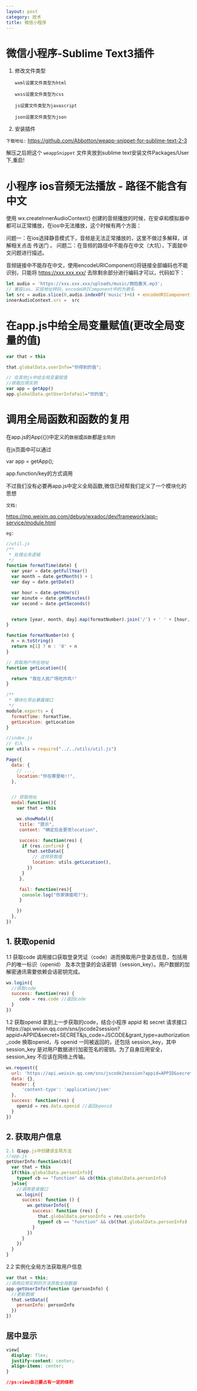 ```yaml
---
layout: post
category: 技术
title: 微信小程序
---
```

# 微信小程序-Sublime Text3插件

1. 修改文件类型

	`wxml设置文件类型为html`

	`wxss设置文件类型为css`

	`js设置文件类型为javascript`

	`json设置文件类型为json`

2. 安装插件

`下载地址:` <https://github.com/Abbotton/weapp-snippet-for-sublime-text-2-3>

解压之后把这个 `weappSnippet` 文件夹放到sublime text安装文件Packages/User 下,重启!

# 小程序 ios音频无法播放 - 路径不能含有中文
 

使用 wx.createInnerAudioContext() 创建的音频播放的时候，在安卓和模拟器中都可以正常播放，在ios中无法播放，这个时候有两个方面：

问题一：在ios选择静音模式下，音频是无法正常播放的，这里不做过多解释，详解相关点击 传送门 。
问题二：在音频的路径中不能存在中文（大坑），下面就中文问题进行描述。
 

音频链接中不能存在中文，使用encodeURIComponent()将链接全部编码也不能识别，只能将  https://xxx.xxx.xxx/  去除剩余部分进行编码才可以，代码如下：
```javascript
let audio = 'https://xxx.xxx.xxx/uploads/music/拥抱春天.mp3';
// 兼容ios，实现地址转码，encodeURIComponent中的为歌名
let src = audio.slice(0,audio.indexOf('music')+6) + encodeURIComponent(audio.slice(audio.indexOf('music') + 6 ))
innerAudioContext.src =  src
```

# 在app.js中给全局变量赋值(更改全局变量的值)
```javascript
var that = this

that.globalData.userInfo="你得到的值";

// 在其他js中给全局变量赋值
//获取应用实例
var app = getApp()
app.globalData.getUserInfoFail="你的值";
```

# 调用全局函数和函数的复用
在app.js的App({})中定义的`数据`或`函数`都是`全局的`

在js页面中可以通过

var app = getApp();

app.function/key的方式调用

不过我们没有必要再app.js中定义全局函数,微信已经帮我们定义了一个模块化的思想

`文档:`

<https://mp.weixin.qq.com/debug/wxadoc/dev/framework/app-service/module.html>

`eg:`

```javascript
//util.js
/**
 * 处理业务逻辑
 */
function formatTime(date) {
  var year = date.getFullYear()
  var month = date.getMonth() + 1
  var day = date.getDate()

  var hour = date.getHours()
  var minute = date.getMinutes()
  var second = date.getSeconds()


  return [year, month, day].map(formatNumber).join('/') + ' ' + [hour, minute, second].map(formatNumber).join(':')
}

function formatNumber(n) {
  n = n.toString()
  return n[1] ? n : '0' + n
}

// 获取用户所在地址
function getLocation(){

  return "我在人民广场吃炸鸡!"
}

/**
 * 模块化导出暴露接口
 */
module.exports = {
  formatTime: formatTime,
  getLocation: getLocation
}

```

```javascript
//index.js
// 引入
var utils = require("../../utils/util.js")

Page({
  data: {
	// ...,
    location:"你在哪里呦!!",
  },


  // 获取地址
  modal:function(){
    var that = this

    wx.showModal({
     title: "提示",
     content: "确定后会更改location",

     success: function(res) {
      if (res.confirm) {
        that.setData({
          // 这样获取值
          location: utils.getLocation(),
        })
      }
     },

     fail: function(res){
      console.log("你家弹窗呢?");
     }

    })
  },
})
```

## 1. 获取openid
  1.1 获取code
  调用接口获取登录凭证（code）进而换取用户登录态信息，包括用户的唯一标识（openid） 及本次登录的会话密钥（session_key）。用户数据的加解密通讯需要依赖会话密钥完成。
  ```javascript
  wx.login({
    //获取code
    success: function(res) {
       code = res.code //返回code
    }
  })
```
  1.2 获取openid
  拿到上一步获取的code，结合小程序 appid 和 secret 请求接口https://api.weixin.qq.com/sns/jscode2session?appid=APPID&secret=SECRET&js_code=JSCODE&grant_type=authorization_code 换取openid，与 openid 一同被返回的，还包括 session_key，其中 session_key 是对用户数据进行加密签名的密钥。为了自身应用安全，session_key 不应该在网络上传输。
  ```javascript
  wx.request({
    url: 'https://api.weixin.qq.com/sns/jscode2session?appid=APPID&secret=SECRET&js_code='+ code +'&grant_type=authorization_code',
    data: {},
    header: {
        'content-type': 'application/json'
    },
    success: function(res) {
      openid = res.data.openid //返回openid
    }
  })
  ```
## 2. 获取用户信息
  ```javascript
  2.1 在app.js中创建该全局方法
  //app.js
  getUserInfo:function(cb){
    var that = this
    if(this.globalData.personInfo){
      typeof cb == "function" && cb(this.globalData.personInfo)
    }else{
      //调用登录接口
      wx.login({
        success: function () {
          wx.getUserInfo({
            success: function (res) {
              that.globalData.personInfo = res.userInfo
              typeof cb == "function" && cb(that.globalData.personInfo)
            }
          })
        }
      })
    }
  }
  ```
  2.2 实例化全局方法获取用户信息
  ```javascript
  var that = this;
  //调用应用实例的方法获取全局数据
  app.getUserInfo(function (personInfo) {
    //更新数据
    that.setData({
      personInfo: personInfo
    })
  })
  ```
## 居中显示
```css
view{
  display: flex;
  justify-content: center;
  align-items: center;
}

//ps:view自己要占有一定的体积
```
